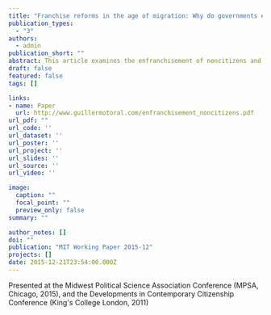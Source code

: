 ```yaml
---
title: "Franchise reforms in the age of migration: Why do governments enfranchise noncitizens?"
publication_types:
  - "3"
authors:
  - admin
publication_short: ""
abstract: This article examines the enfranchisement of noncitizens and seeks to explain governments' decisions about whether to include or exclude them from the vote. By focusing on the incentives behind incumbents' decisions, the article argues that partisanship, inequality, and immigration are the factors driving the (dis)enfranchisement of noncitizens. The theory leads to a number of testable hypotheses that are then subjected to regression analyses using an original dataset of 33 democracies in the period 1960-2010. The results indicate that while franchise reforms to include noncitizens are more likely to be passed by left-wing governments, noncitizen voting rights are highest at intermediate levels of immigration. The findings are relevant for an emerging literature of quantitative studies of immigrant rights, as well as for the literature on franchise extensions along lines of class and gender.
draft: false
featured: false
tags: []

links:
- name: Paper
  url: http://www.guillermotoral.com/enfranchisement_noncitizens.pdf
url_pdf: ""
url_code: ''
url_dataset: ''
url_poster: ''
url_project: ''
url_slides: ''
url_source: ''
url_video: ''

image:
  caption: ""
  focal_point: ""
  preview_only: false
summary: ""

author_notes: []
doi: ""
publication: "MIT Working Paper 2015-12"
projects: []
date: 2015-12-21T23:54:00.000Z
---
```

Presented at the Midwest Political Science Association Conference (MPSA, Chicago, 2015), and the Developments in Contemporary Citizenship Conference (King's College London, 2011)